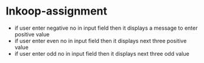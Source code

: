 # Inkoop-assignment
- if user enter negative no in input field then it displays a message to enter positive value
- if user enter even no in input field then it displays next three positive value
- if user enter odd no in input field then it displays next three odd value 
